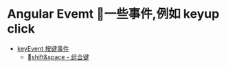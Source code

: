 # Angular Evemt 一些事件,例如 keyup click   

 
+ [keyEvent 按键事件](keyEvent/)
    - [shift&space - 组合键](keyEvent/shift&space.md)